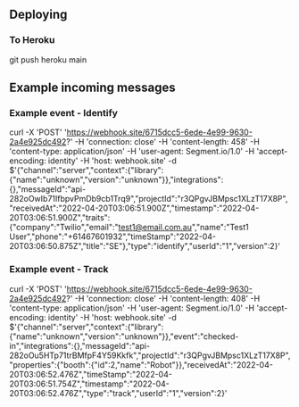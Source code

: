 ## Deploying

### To Heroku

git push heroku main

## Example incoming messages

### Example event - Identify

curl -X 'POST' 'https://webhook.site/6715dcc5-6ede-4e99-9630-2a4e925dc492?' -H 'connection: close' -H 'content-length: 458' -H 'content-type: application/json' -H 'user-agent: Segment.io/1.0' -H 'accept-encoding: identity' -H 'host: webhook.site' -d $'{"channel":"server","context":{"library":{"name":"unknown","version":"unknown"}},"integrations":{},"messageId":"api-282oOwIb71IfbpvPmDb9cb1Trq9","projectId":"r3QPgvJBMpsc1XLzT17X8P","receivedAt":"2022-04-20T03:06:51.900Z","timestamp":"2022-04-20T03:06:51.900Z","traits":{"company":"Twilio","email":"test1@email.com.au","name":"Test1 User","phone":"+61467601932","timeStamp":"2022-04-20T03:06:50.875Z","title":"SE"},"type":"identify","userId":"1","version":2}'

### Example event - Track

curl -X 'POST' 'https://webhook.site/6715dcc5-6ede-4e99-9630-2a4e925dc492?' -H 'connection: close' -H 'content-length: 408' -H 'content-type: application/json' -H 'user-agent: Segment.io/1.0' -H 'accept-encoding: identity' -H 'host: webhook.site' -d $'{"channel":"server","context":{"library":{"name":"unknown","version":"unknown"}},"event":"checked-in","integrations":{},"messageId":"api-282oOu5HTp71trBMfpF4Y59Kkfk","projectId":"r3QPgvJBMpsc1XLzT17X8P","properties":{"booth":{"id":2,"name":"Robot"}},"receivedAt":"2022-04-20T03:06:52.476Z","timeStamp":"2022-04-20T03:06:51.754Z","timestamp":"2022-04-20T03:06:52.476Z","type":"track","userId":"1","version":2}'
